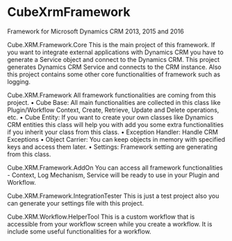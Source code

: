 # CubeXrmFramework
Framework for Microsoft Dynamics CRM 2013, 2015 and 2016

Cube.XRM.Framework.Core
  This is the main project of this framework. If you want to integrate external applications with Dynamics CRM you have to generate a Service object and connect to the Dynamics CRM. This project generates Dynamics CRM Service and connects to the CRM instance. Also this project contains some other core functionalities of framework such as logging.

Cube.XRM.Framework
  All framework functionalities are coming from this project. 
  •	Cube Base: All main functionalities are collected in this class like Plugin/Workflow Context, Create, Retrieve, Update and Delete operations, etc.
  •	Cube Entity: If you want to create your own classes like Dynamics CRM entities this class will help you with add you some extra functionalities if you inherit your class from this class.
  •	Exception Handler: Handle CRM Exceptions
  •	Object Carrier: You can keep objects in memory with specified keys and access them later. 
  •	Settings: Framework setting are generating from this class.

Cube.XRM.Framework.AddOn
  You can access all framework functionalities - Context, Log Mechanism, Service will be ready to use in your Plugin and Workflow.

Cube.XRM.Framework.IntegrationTester
  This is just a test project also you can generate your settings file with this project.

Cube.XRM.Workflow.HelperTool
  This is a custom workflow that is accessible from your workflow screen while you create a workflow. It is include some useful functionalities for a workflow.
	

